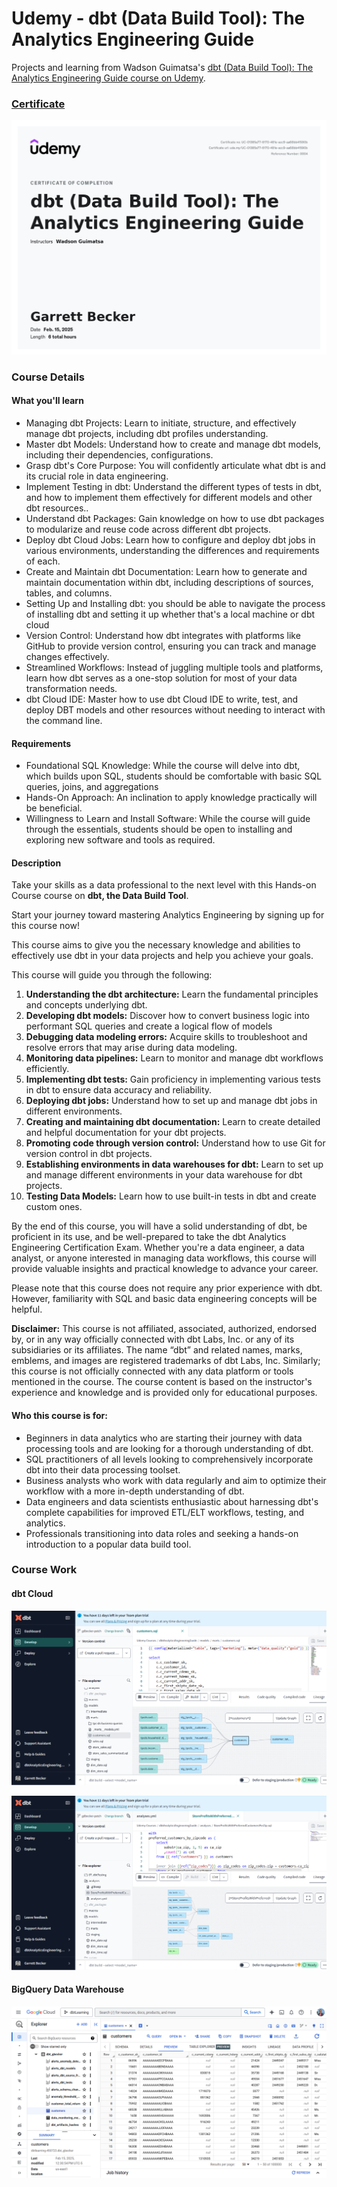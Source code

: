 # Udemy - dbt (Data Build Tool): The Analytics Engineering Guide

Projects and learning from Wadson Guimatsa's [dbt (Data Build Tool): The Analytics Engineering Guide course on Udemy](https://www.udemy.com/course/dbt-data-build-tool-the-analytics-engineering-guide/).

### [Certificate](https://www.udemy.com/certificate/UC-01385a77-6170-481e-acc9-aa68bb41590b/)

!["Certificate"](./Certificate.jpg)

### Course Details

#### What you'll learn
- Managing dbt Projects: Learn to initiate, structure, and effectively manage dbt projects, including dbt profiles understanding.
- Master dbt Models: Understand how to create and manage dbt models, including their dependencies, configurations.
- Grasp dbt's Core Purpose: You will confidently articulate what dbt is and its crucial role in data engineering.
- Implement Testing in dbt: Understand the different types of tests in dbt, and how to implement them effectively for different models and other dbt resources..
- Understand dbt Packages: Gain knowledge on how to use dbt packages to modularize and reuse code across different dbt projects.
- Deploy dbt Cloud Jobs: Learn how to configure and deploy dbt jobs in various environments, understanding the differences and requirements of each.
- Create and Maintain dbt Documentation: Learn how to generate and maintain documentation within dbt, including descriptions of sources, tables, and columns.
- Setting Up and Installing dbt: you should be able to navigate the process of installing dbt and setting it up whether that's a local machine or dbt cloud
- Version Control: Understand how dbt integrates with platforms like GitHub to provide version control, ensuring you can track and manage changes effectively.
- Streamlined Workflows: Instead of juggling multiple tools and platforms, learn how dbt serves as a one-stop solution for most of your data transformation needs.
- dbt Cloud IDE: Master how to use dbt Cloud IDE to write, test, and deploy DBT models and other resources without needing to interact with the command line.

#### Requirements
- Foundational SQL Knowledge: While the course will delve into dbt, which builds upon SQL, students should be comfortable with basic SQL queries, joins, and aggregations
- Hands-On Approach: An inclination to apply knowledge practically will be beneficial.
- Willingness to Learn and Install Software: While the course will guide through the essentials, students should be open to installing and exploring new software and tools as required.

#### Description
Take your skills as a data professional to the next level with this Hands-on Course course on **dbt, the Data Build Tool**.

Start your journey toward mastering Analytics Engineering by signing up for this course now!

This course aims to give you the necessary knowledge and abilities to effectively use dbt in your data projects and help you achieve your goals.

This course will guide you through the following:
1. **Understanding the dbt architecture:** Learn the fundamental principles and concepts underlying dbt.
2. **Developing dbt models:** Discover how to convert business logic into performant SQL queries and create a logical flow of models
3. **Debugging data modeling errors:** Acquire skills to troubleshoot and resolve errors that may arise during data modeling.
4. **Monitoring data pipelines:** Learn to monitor and manage dbt workflows efficiently.
5. **Implementing dbt tests:** Gain proficiency in implementing various tests in dbt to ensure data accuracy and reliability.
6. **Deploying dbt jobs:** Understand how to set up and manage dbt jobs in different environments.
7. **Creating and maintaining dbt documentation:** Learn to create detailed and helpful documentation for your dbt projects.
8. **Promoting code through version control:** Understand how to use Git for version control in dbt projects.
9. **Establishing environments in data warehouses for dbt:** Learn to set up and manage different environments in your data warehouse for dbt projects.
10. **Testing Data Models:** Learn how to use built-in tests in dbt and create custom ones.

By the end of this course, you will have a solid understanding of dbt, be proficient in its use, and be well-prepared to take the dbt Analytics Engineering Certification Exam. Whether you're a data engineer, a data analyst, or anyone interested in managing data workflows, this course will provide valuable insights and practical knowledge to advance your career.

Please note that this course does not require any prior experience with dbt. However, familiarity with SQL and basic data engineering concepts will be helpful.

**Disclaimer:**
This course is not affiliated, associated, authorized, endorsed by, or in any way officially connected with dbt Labs, Inc. or any of its subsidiaries or its affiliates.  The name “dbt” and related names, marks, emblems, and images are registered trademarks of dbt Labs, Inc. Similarly; this course is not officially connected with any data platform or tools mentioned in the course. The course content is based on the instructor's experience and knowledge and is provided only for educational purposes.

#### Who this course is for:
- Beginners in data analytics who are starting their journey with data processing tools and are looking for a thorough understanding of dbt.
- SQL practitioners of all levels looking to comprehensively incorporate dbt into their data processing toolset.
- Business analysts who work with data regularly and aim to optimize their workflow with a more in-depth understanding of dbt.
- Data engineers and data scientists enthusiastic about harnessing dbt's complete capabilities for improved ETL/ELT workflows, testing, and analytics.
- Professionals transitioning into data roles and seeking a hands-on introduction to a popular data build tool.

### Course Work

#### dbt Cloud

!["dbt Cloud 1"](./08_ProjectScreenshots/dbt%20Cloud%201.png)

!["dbt Cloud 2"](./08_ProjectScreenshots/dbt%20Cloud%202.png)

#### BigQuery Data Warehouse

!["BigQuery 1"](./08_ProjectScreenshots/BigQuery%201.png)